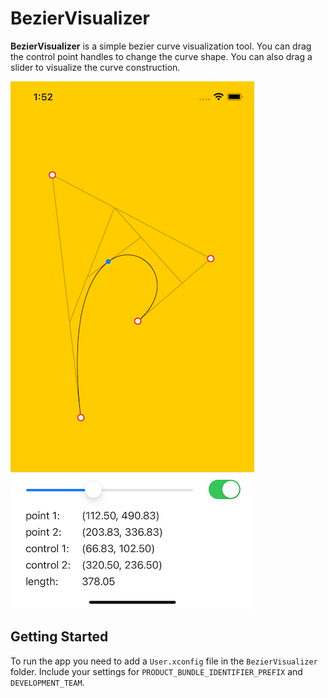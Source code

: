 # BezierVisualizer

**BezierVisualizer** is a simple bezier curve visualization tool. You can drag the control point handles to change the curve shape. You can also drag a slider to visualize the curve construction.

![screenshot](images/screenshot.jpg)

## Getting Started
To run the app you need to add a `User.xconfig` file in the `BezierVisualizer` folder. Include your settings for `PRODUCT_BUNDLE_IDENTIFIER_PREFIX` and `DEVELOPMENT_TEAM`.
